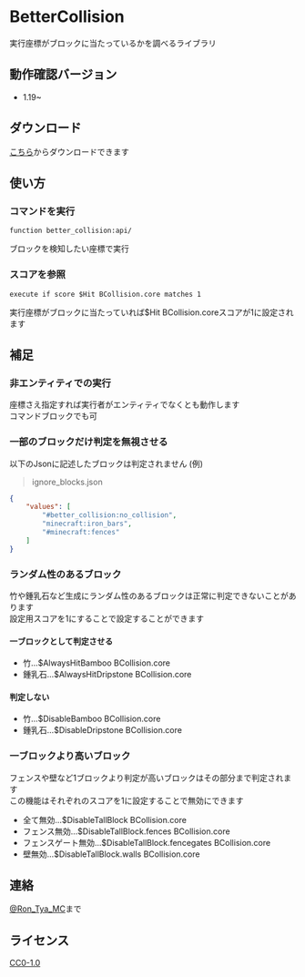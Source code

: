 
# BetterCollision

実行座標がブロックに当たっているかを調べるライブラリ

</div>

## 動作確認バージョン

- 1.19~

## ダウンロード

[こちら](https://github.com/Ron-Tya-MC/BetterCollision/releases)からダウンロードできます

## 使い方

### コマンドを実行

```mcfunction
function better_collision:api/
```

ブロックを検知したい座標で実行

### スコアを参照

```mcfunction
execute if score $Hit BCollision.core matches 1
```

実行座標がブロックに当たっていれば$Hit BCollision.coreスコアが1に設定されます

## 補足

### 非エンティティでの実行

座標さえ指定すれば実行者がエンティティでなくとも動作します  
コマンドブロックでも可

### 一部のブロックだけ判定を無視させる

以下のJsonに記述したブロックは判定されません
(例)  
>ignore_blocks.json

```json
{
    "values": [
        "#better_collision:no_collision",
        "minecraft:iron_bars",
        "#minecraft:fences"
    ]
}
```

### ランダム性のあるブロック

竹や鍾乳石など生成にランダム性のあるブロックは正常に判定できないことがあります  
設定用スコアを1にすることで設定することができます

#### 一ブロックとして判定させる

- 竹...$AlwaysHitBamboo BCollision.core
- 鍾乳石...$AlwaysHitDripstone BCollision.core

#### 判定しない

- 竹...$DisableBamboo BCollision.core
- 鍾乳石...$DisableDripstone BCollision.core

### 一ブロックより高いブロック

フェンスや壁など1ブロックより判定が高いブロックはその部分まで判定されます  
この機能はそれぞれのスコアを1に設定することで無効にできます

- 全て無効...$DisableTallBlock BCollision.core
- フェンス無効...$DisableTallBlock.fences BCollision.core
- フェンスゲート無効...$DisableTallBlock.fencegates BCollision.core
- 壁無効...$DisableTallBlock.walls BCollision.core

## 連絡

[@Ron_Tya_MC](https://twitter.com/Ron_Tya_MC)まで

## ライセンス

[CC0-1.0](LICENSE)
